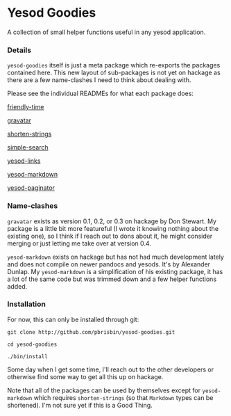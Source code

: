 # Yesod Goodies

A collection of small helper functions useful in any yesod application.

### Details

`yesod-goodies` itself is just a meta package which re-exports the 
packages contained here. This new layout of sub-packages is not yet on 
hackage as there are a few name-clashes I need to think about dealing 
with.

Please see the individual READMEs for what each package does:

[friendly-time][]

[gravatar][]

[shorten-strings][]

[simple-search][]

[yesod-links][]

[yesod-markdown][]

[yesod-paginator][]

[friendly-time]:   https://github.com/pbrisbin/yesod-goodies/blob/master/friendly-time/README.md
[gravatar]:        https://github.com/pbrisbin/yesod-goodies/blob/master/gravatar/README.md
[shorten-strings]: https://github.com/pbrisbin/yesod-goodies/blob/master/shorten-strings/README.md
[simple-search]:   https://github.com/pbrisbin/yesod-goodies/blob/master/simple-search/README.md
[yesod-links]:     https://github.com/pbrisbin/yesod-goodies/blob/master/yesod-links/README.md
[yesod-markdown]:  https://github.com/pbrisbin/yesod-goodies/blob/master/yesod-markdown/README.md
[yesod-paginator]: https://github.com/pbrisbin/yesod-goodies/blob/master/yesod-paginator/README.md

### Name-clashes

`gravatar` exists as version 0.1, 0.2, or 0.3 on hackage by Don Stewart. 
My package is a little bit more featureful (I wrote it knowing nothing 
about the existing one), so I think if I reach out to dons about it, he 
might consider merging or just letting me take over at version 0.4.

`yesod-markdown` exists on hackage but has not had much development 
lately and does not compile on newer pandocs and yesods. It's by 
Alexander Dunlap. My `yesod-markdown` is a simplification of his 
existing package, it has a lot of the same code but was trimmed down and 
a few helper functions added.

### Installation

For now, this can only be installed through git:

~~~ { .bash }
git clone http://github.com/pbrisbin/yesod-goodies.git

cd yesod-goodies

./bin/install
~~~

Some day when I get some time, I'll reach out to the other developers or 
otherwise find some way to get all this up on hackage.

Note that all of the packages can be used by themselves except for 
`yesod-markdown` which requires `shorten-strings` (so that `Markdown` 
types can be shortened). I'm not sure yet if this is a Good Thing.
